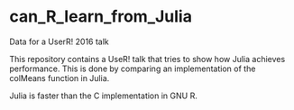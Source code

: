 # can_R_learn_from_Julia
Data for a UserR! 2016 talk

This repository contains a UseR! talk that tries to show how 
Julia achieves performance. This is done by comparing an 
implementation of the colMeans function in Julia. 

Julia is faster than the C implementation in GNU R.
